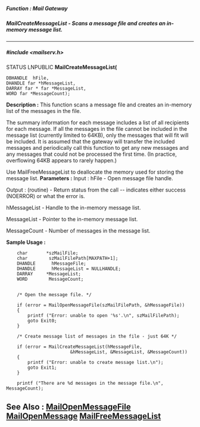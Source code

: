 ##### Function : Mail Gateway
##### MailCreateMessageList - Scans a message file and creates an in-memory message list.
---
##### #include <mailserv.h>
STATUS LNPUBLIC **MailCreateMessageList(**

	DBHANDLE  hFile,
	DHANDLE far *hMessageList,
	DARRAY far * far *MessageList,
	WORD far *MessageCount);
**Description :**
This function scans a message file and creates an in-memory list of the 
messages in the file.

The summary information for each message includes a list of all recipients for 
each message.  If all the messages in the file cannot be included in the 
message list (currently limited to 64KB), only the messages that will fit will 
be included.  It is assumed that the gateway will transfer the included 
messages and periodically call this function to get any new messages and any 
messages that could not be processed the first time.  (In practice, overflowing 
64KB appears to rarely happen.)

  Use MailFreeMessageList to deallocate the memory used for storing the message 
list.
**Parameters :**
Input :
hFile  -  Open message file handle.

Output :
(routine)  -  Return status from the call -- indicates either success (NOERROR) or what the error is.


hMessageList  -  Handle to the in-memory message list.

MessageList  -  Pointer to the in-memory message list.

MessageCount  -  Number of messages in the message list.

**Sample Usage :**
```
    char       *szMailFile;
    char        szMailFilePath[MAXPATH+1];
    DHANDLE      hMessageFile;
    DHANDLE      hMessageList = NULLHANDLE;
    DARRAY     *MessageList;
    WORD        MessageCount;
   
   
    /* Open the message file. */

    if (error = MailOpenMessageFile(szMailFilePath, &hMessageFile))
    {
        printf ("Error: unable to open '%s'.\n", szMailFilePath);
        goto Exit0;
    }

    /* Create message list of messages in the file - just 64K */

    if (error = MailCreateMessageList(hMessageFile, 
                        &hMessageList, &MessageList, &MessageCount))
    {
        printf ("Error: unable to create message list.\n");
        goto Exit1;
    }

    printf ("There are %d messages in the message file.\n", MessageCount);
```
**See Also :**
[MailOpenMessageFile](D:/md_files/MailOpenMessageFile.md)
[MailOpenMessage](D:/md_files/MailOpenMessage.md)
[MailFreeMessageList](D:/md_files/MailFreeMessageList.md)
---
